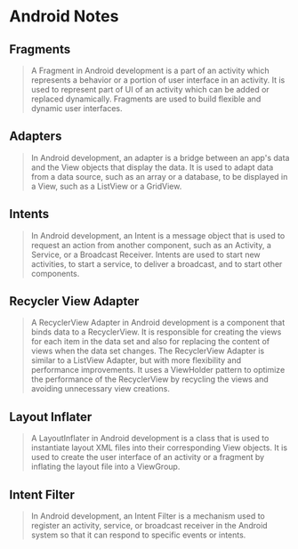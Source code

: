 # Android Notes

## Fragments

> A Fragment in Android development is a part of an activity which represents a behavior or a portion of user interface in an activity. It is used to represent part of UI of an activity which can be added or replaced dynamically. Fragments are used to build flexible and dynamic user interfaces.

## Adapters

> In Android development, an adapter is a bridge between an app's data and the View objects that display the data. It is used to adapt data from a data source, such as an array or a database, to be displayed in a View, such as a ListView or a GridView.

## Intents

> In Android development, an Intent is a message object that is used to request an action from another component, such as an Activity, a Service, or a Broadcast Receiver. Intents are used to start new activities, to start a service, to deliver a broadcast, and to start other components.

## Recycler View Adapter

> A RecyclerView Adapter in Android development is a component that binds data to a RecyclerView. It is responsible for creating the views for each item in the data set and also for replacing the content of views when the data set changes. The RecyclerView Adapter is similar to a ListView Adapter, but with more flexibility and performance improvements. It uses a ViewHolder pattern to optimize the performance of the RecyclerView by recycling the views and avoiding unnecessary view creations.

## Layout Inflater

> A LayoutInflater in Android development is a class that is used to instantiate layout XML files into their corresponding View objects. It is used to create the user interface of an activity or a fragment by inflating the layout file into a ViewGroup.

## Intent Filter

> In Android development, an Intent Filter is a mechanism used to register an activity, service, or broadcast receiver in the Android system so that it can respond to specific events or intents.
